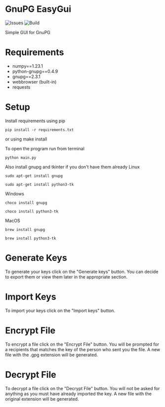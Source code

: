 # GnuPG EasyGui

![Issues](https://img.shields.io/github/issues/EddyDevProject/GnuPG-EasyGUI.svg)
![Build](https://app.travis-ci.com/EddyDevProject/GnuPG-EasyGUI.svg?branch=master)

Simple GUI for GnuPG

# Requirements

- numpy==1.23.1
- python-gnupg==0.4.9
- gnupg==2.3.1
- webbrowser (built-in)
- requests

# Setup

Install requirements using pip

```
pip install -r requirements.txt
```

or using make install

To open the program run from terminal

```
python main.py
```

Also install gnupg and tkinter if you don't have them already
Linux

```
sudo apt-get install gnupg
```

```
sudo apt-get install python3-tk
```

Windows

```
choco install gnupg
```

```
choco install python3-tk
```

MacOS

```
brew install gnupg
```

```
brew install python3-tk
```

# Generate Keys

To generate your keys click on the "Generate keys" button. You can decide to export them or view them later in the appropriate section.

# Import Keys

To import your keys click on the "Import keys" button.

# Encrypt File

To encrypt a file click on the "Encrypt File" button. You will be prompted for a recipients that matches the key of the person who sent you the file. A new file with the .gpg extension will be generated.

# Decrypt File

To decrypt a file click on the "Decrypt File" button. You will not be asked for anything as you must have already imported the key. A new file with the original extension will be generated.
